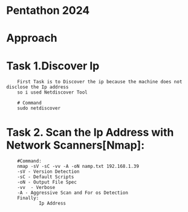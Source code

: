 # Pentathon 2024
# Approach
# Task 1.Discover Ip
        First Task is to Discover the ip because the machine does not disclose the Ip address 
        so i used Netdiscover Tool
        
        # Command
        sudo netdiscover
# Task 2. Scan the Ip Address with Network Scanners[Nmap]:

        #Command:
        nmap -sV -sC -vv -A -oN namp.txt 192.168.1.39
        -sV - Version Detection
        -sC - Default Scripts
        -oN - Output File Spec
        -vv  - Verbose
        -A - Aggressive Scan and For os Detection
        Finally:
                Ip Address
                
